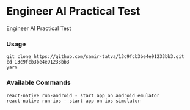 # Engineer AI Practical Test
Engineer AI Practical Test


### Usage

```
git clone https://github.com/samir-tatva/13c9fcb3be4e91233bb3.git
cd 13c9fcb3be4e91233bb3
yarn
```

### Available Commands

```
react-native run-android - start app on android emulator 
react-native run-ios - start app on ios simulator 
```